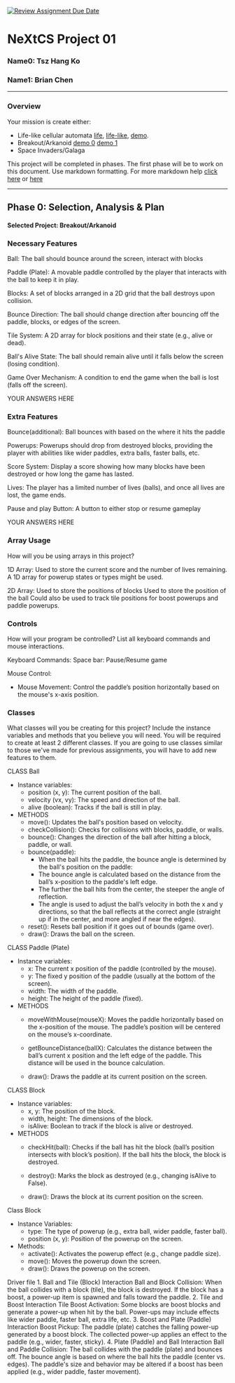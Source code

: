 [![Review Assignment Due Date](https://classroom.github.com/assets/deadline-readme-button-22041afd0340ce965d47ae6ef1cefeee28c7c493a6346c4f15d667ab976d596c.svg)](https://classroom.github.com/a/2bl0h1Mb)
# NeXtCS Project 01
### Name0: Tsz Hang Ko
### Name1: Brian Chen
---

### Overview
Your mission is create either:
- Life-like cellular automata [life](https://en.wikipedia.org/wiki/Conway%27s_Game_of_Life), [life-like](https://en.wikipedia.org/wiki/Life-like_cellular_automaton), [demo](https://www.netlogoweb.org/launch#https://www.netlogoweb.org/assets/modelslib/Sample%20Models/Computer%20Science/Cellular%20Automata/Life.nlogo).
- Breakout/Arkanoid [demo 0](https://elgoog.im/breakout/)  [demo 1](https://www.crazygames.com/game/atari-breakout)
- Space Invaders/Galaga

This project will be completed in phases. The first phase will be to work on this document. Use markdown formatting. For more markdown help [click here](https://github.com/adam-p/markdown-here/wiki/Markdown-Cheatsheet) or [here](https://docs.github.com/en/get-started/writing-on-github/getting-started-with-writing-and-formatting-on-github/basic-writing-and-formatting-syntax)


---

## Phase 0: Selection, Analysis & Plan

#### Selected Project: Breakout/Arkanoid

### Necessary Features

Ball: The ball should bounce around the screen, interact with blocks

Paddle (Plate): A movable paddle controlled by the player that interacts with the ball to keep it in play.

Blocks: A set of blocks arranged in a 2D grid that the ball destroys upon collision.

Bounce Direction: The ball should change direction after bouncing off the paddle, blocks, or edges of the screen.

Tile System: A 2D array for block positions and their state (e.g., alive or dead).

Ball's Alive State: The ball should remain alive until it falls below the screen (losing condition).

Game Over Mechanism: A condition to end the game when the ball is lost (falls off the screen).

YOUR ANSWERS HERE

### Extra Features
Bounce(additional): Ball bounces with based on the where it hits the paddle

Powerups: Powerups should drop from destroyed blocks, providing the player with abilities like wider paddles, extra balls, faster balls, etc.

Score System: Display a score showing how many blocks have been destroyed or how long the game has lasted.

Lives: The player has a limited number of lives (balls), and once all lives are lost, the game ends.

Pause and play Button: A button to either stop or resume gameplay

YOUR ANSWERS HERE

### Array Usage
How will you be using arrays in this project?

1D Array:
Used to store the current score and the number of lives remaining.
A 1D array for powerup states or types might be used.

2D Array:
Used to store the positions of blocks
Used to store the position of the ball
Could also be used to track tile positions for boost powerups and paddle powerups.

### Controls
How will your program be controlled? List all keyboard commands and mouse interactions.

Keyboard Commands:
Space bar: Pause/Resume game

Mouse Control:
- Mouse Movement: Control the paddle’s position horizontally based on the mouse's x-axis position.


### Classes
What classes will you be creating for this project? Include the instance variables and methods that you believe you will need. You will be required to create at least 2 different classes. If you are going to use classes similar to those we've made for previous assignments, you will have to add new features to them.

CLASS Ball
- Instance variables:
  - position (x, y): The current position of the ball.
  - velocity (vx, vy): The speed and direction of the ball.
  - alive (boolean): Tracks if the ball is still in play.
- METHODS
  - move(): Updates the ball's position based on velocity.
  - checkCollision(): Checks for collisions with blocks, paddle, or walls.
  - bounce(): Changes the direction of the ball after hitting a block, paddle, or wall.
  - bounce(paddle):
     - When the ball hits the paddle, the bounce angle is determined by the ball's position on the paddle:
     - The bounce angle is calculated based on the distance from the ball’s x-position to the paddle's left edge.
     - The further the ball hits from the center, the steeper the angle of reflection.
     - The angle is used to adjust the ball’s velocity in both the x and y directions, so that the ball reflects 
       at the correct angle (straight up if in the center, and more angled if near the edges).
  - reset(): Resets ball position if it goes out of bounds (game over).
  - draw(): Draws the ball on the screen.


CLASS Paddle (Plate)
- Instance variables:
  - x: The current x position of the paddle (controlled by the mouse).
  - y: The fixed y position of the paddle (usually at the bottom of the screen).
  - width: The width of the paddle.
  - height: The height of the paddle (fixed).
- METHODS
  - moveWithMouse(mouseX):
    Moves the paddle horizontally based on the x-position of the mouse. The paddle’s position will be centered 
    on the mouse’s x-coordinate.

  - getBounceDistance(ballX):
    Calculates the distance between the ball’s current x position and the left edge of the paddle. This distance 
    will be used in the bounce calculation.

  - draw():
    Draws the paddle at its current position on the screen.


 
CLASS Block
- Instance variables:
  - x, y: The position of the block.
  - width, height: The dimensions of the block.
  - isAlive: Boolean to track if the block is alive or destroyed.
- METHODS
  - checkHit(ball):
    Checks if the ball has hit the block (ball’s position intersects with block’s position). If the ball hits 
    the block, the block is destroyed.

  - destroy():
    Marks the block as destroyed (e.g., changing isAlive to False).

  - draw():
    Draws the block at its current position on the screen.

Class Block
- Instance Variables:
  - type: The type of powerup (e.g., extra ball, wider paddle, faster ball).
  - position (x, y): Position of the powerup on the screen.
- Methods:
  - activate(): Activates the powerup effect (e.g., change paddle size).
  - move(): Moves the powerup down the screen.
  - draw(): Draws the powerup on the screen.

 Driver file 
    1. Ball and Tile (Block) Interaction
        Ball and Block Collision:
        When the ball collides with a block (tile), the block is destroyed.
        If the block has a boost, a power-up item is spawned and falls toward the paddle.
    2. Tile and Boost Interaction
        Tile Boost Activation:
        Some blocks are boost blocks and generate a power-up when hit by the ball.
        Power-ups may include effects like wider paddle, faster ball, extra life, etc.
    3. Boost and Plate (Paddle) Interaction
        Boost Pickup:
        The paddle (plate) catches the falling power-up generated by a boost block.
        The collected power-up applies an effect to the paddle (e.g., wider, faster, sticky).
    4. Plate (Paddle) and Ball Interaction
        Ball and Paddle Collision:
        The ball collides with the paddle (plate) and bounces off.
        The bounce angle is based on where the ball hits the paddle (center vs. edges).
        The paddle's size and behavior may be altered if a boost has been applied (e.g., wider paddle, faster            movement).
